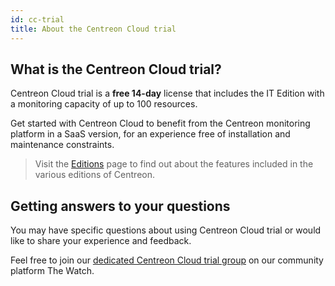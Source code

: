 ```yaml
---
id: cc-trial
title: About the Centreon Cloud trial
---
```


## What is the Centreon Cloud trial?

Centreon Cloud trial is a **free 14-day** license that includes the IT Edition with a monitoring capacity of up to 100 resources.

Get started with Centreon Cloud to benefit from the Centreon monitoring platform in a SaaS version, for an experience free of installation and maintenance constraints.

> Visit the [Editions](https://www.centreon.com/centreon-editions/) page to find out about the features included in the various editions of Centreon.

## Getting answers to your questions

You may have specific questions about using Centreon Cloud trial or would like to share your experience and feedback.

Feel free to join our [dedicated Centreon Cloud trial group](https://thewatch.centreon.com/groups/centreon-cloud-trial-55) on our community platform The Watch.
